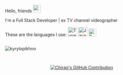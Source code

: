 <span>Hello, friends</span>
<img src="https://media.giphy.com/media/hvRJCLFzcasrR4ia7z/giphy.gif" height="25">

<p align="left">I'm a Full Stack Developer | ex TV channel videographer</p>

<span>These are the languages I use: </span>
<img src="https://techstack-generator.vercel.app/ts-icon.svg" alt="TypeScript" width="30" height="30" />
<img src="https://techstack-generator.vercel.app/js-icon.svg" alt="JavaScript" width="30" height="30" />
<img src="https://techstack-generator.vercel.app/python-icon.svg" alt="Python" width="25" height="25" />

##
<p align="left"> <img src="https://komarev.com/ghpvc/?username=kyrylopikhno&label=Profile%20views&color=0e75b6&style=flat" alt="kyrylopikhno" /></p>

<br/>

<p align="center">
  <a href="https://github.com/KyryloPikhno">
    <img src="https://github-profile-summary-cards.vercel.app/api/cards/profile-details?username=KyryloPikhno&theme=radical" alt="Chirag's GitHub Contribution"/>
  </a>
</p>
